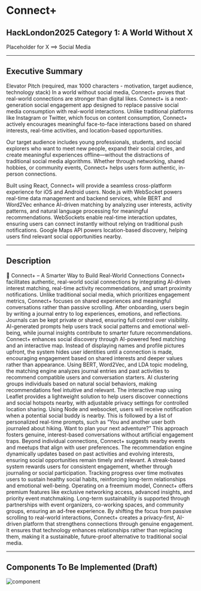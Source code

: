 # Connect+
## HackLondon2025 Category 1: A World Without X
Placeholder for X ==> Social Media

---

## Executive Summary
Elevator Pitch (required, max 1000 characters - motivation, target audience, technology stack)
In a world without social media, Connect+ proves that real-world connections are stronger than digital likes. Connect+ is a next-generation social engagement app designed to replace passive social media consumption with real-world interactions. Unlike traditional platforms like Instagram or Twitter, which focus on content consumption, Connect+ actively encourages meaningful face-to-face interactions based on shared interests, real-time activities, and location-based opportunities.

Our target audience includes young professionals, students, and social explorers who want to meet new people, expand their social circles, and create meaningful experiences offline—without the distractions of traditional social media algorithms. Whether through networking, shared hobbies, or community events, Connect+ helps users form authentic, in-person connections.

Built using React, Connect+ will provide a seamless cross-platform experience for iOS and Android users. Node.js with WebSocket powers real-time data management and backend services, while BERT and Word2Vec enhance AI-driven matching by analyzing user interests, activity patterns, and natural language processing for meaningful recommendations. WebSockets enable real-time interaction updates, ensuring users can connect instantly without relying on traditional push notifications. Google Maps API powers location-based discovery, helping users find relevant social opportunities nearby.

---

## Description
📌 Connect+ – A Smarter Way to Build Real-World Connections
Connect+ facilitates authentic, real-world social connections by integrating AI-driven interest matching, real-time activity recommendations, and smart proximity notifications. Unlike traditional social media, which prioritizes engagement metrics, Connect+ focuses on shared experiences and meaningful conversations rather than passive scrolling.
After onboarding, users begin by writing a journal entry to log experiences, emotions, and reflections. Journals can be kept private or shared, ensuring full control over visibility. AI-generated prompts help users track social patterns and emotional well-being, while journal insights contribute to smarter future recommendations.
Connect+ enhances social discovery through AI-powered feed matching and an interactive map. Instead of displaying names and profile pictures upfront, the system hides user identities until a connection is made, encouraging engagement based on shared interests and deeper values rather than appearance.
Using BERT, Word2Vec, and LDA topic modeling, the matching engine analyzes journal entries and past activities to recommend compatible users and conversation starters. AI clustering groups individuals based on natural social behaviors, making recommendations feel intuitive and relevant.
The interactive map using Leaflet provides a lightweight solution to help users discover connections and social hotspots nearby, with adjustable privacy settings for controlled location sharing. Using Node and websocket, users will receive notification when a potential social buddy is nearby. This is followed by a list of personalized real-time prompts, such as “You and another user both journaled about hiking. Want to plan your next adventure?” This approach fosters genuine, interest-based conversations without artificial engagement traps.
Beyond individual connections, Connect+ suggests nearby events and meetups that align with user preferences. The recommendation engine dynamically updates based on past activities and evolving interests, ensuring social opportunities remain timely and relevant.
A streak-based system rewards users for consistent engagement, whether through journaling or social participation. Tracking progress over time motivates users to sustain healthy social habits, reinforcing long-term relationships and emotional well-being.
Operating on a freemium model, Connect+ offers premium features like exclusive networking access, advanced insights, and priority event matchmaking. Long-term sustainability is supported through partnerships with event organizers, co-working spaces, and community groups, ensuring an ad-free experience.
By shifting the focus from passive scrolling to real-world interactions, Connect+ creates a privacy-first, AI-driven platform that strengthens connections through genuine engagement. It ensures that technology enhances relationships rather than replacing them, making it a sustainable, future-proof alternative to traditional social media.

---
## Components To Be Implemented (Draft)
![component](https://github.com/user-attachments/assets/64325cff-ae1d-4cda-a3e4-4184c43b52ef)

